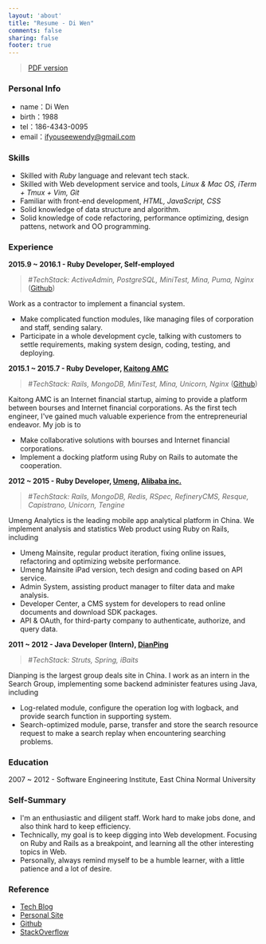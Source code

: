 ```yaml
---
layout: 'about'
title: "Resume - Di Wen"
comments: false
sharing: false
footer: true
---
```


> [PDF version](/resume/download/Resume-DiWen.pdf)


### Personal Info

+ name：Di Wen
+ birth：1988
+ tel：186-4343-0095
+ email：ifyouseewendy@gmail.com

### Skills

+ Skilled with *Ruby* language and relevant tech stack.
+ Skilled with Web development service and tools, *Linux & Mac OS, iTerm + Tmux + Vim, Git*
+ Familiar with front-end development, *HTML, JavaScript, CSS*
+ Solid knowledge of data structure and algorithm.
+ Solid knowledge of code refactoring, performance optimizing, design pattens, network and OO programming.

### Experience

**2015.9 ~ 2016.1 - Ruby Developer, Self-employed**

> *#TechStack: ActiveAdmin, PostgreSQL, MiniTest, Mina, Puma, Nginx* ([Github](https://github.com/ifyouseewendy/duoduo))

Work as a contractor to implement a financial system.

+ Make complicated function modules, like managing files of corporation and staff, sending salary.
+ Participate in a whole development cycle, talking with customers to settle requirements, making system design, coding, testing, and deploying. 


**2015.1 ~ 2015.7 - Ruby Developer, [Kaitong AMC](https://www.ktjr.com/index)**

> *#TechStack: Rails, MongoDB, MiniTest, Mina, Unicorn, Nginx* ([Github](https://github.com/ifyouseewendy/baton-web))

Kaitong AMC is an Internet financial startup, aiming to provide a platform between bourses and Internet financial corporations. As the first tech engineer, I've gained much valuable experience from the entrepreneurial endeavor. My job is to

+ Make collaborative solutions with bourses and Internet financial corporations.  
+ Implement a docking platform using Ruby on Rails to automate the cooperation.

**2012 ~ 2015 - Ruby Developer, [Umeng](www.umeng.com), [Alibaba inc.](https://www.crunchbase.com/organization/alibaba)**

> *#TechStack: Rails, MongoDB, Redis, RSpec, RefineryCMS, Resque, Capistrano, Unicorn, Tengine*

Umeng Analytics is the leading mobile app analytical platform in China. We implement analysis and statistics Web product using Ruby on Rails, including

+ Umeng Mainsite, regular product iteration, fixing online issues, refactoring and optimizing website performance.
+ Umeng Mainsite iPad version, tech design and coding based on API service.
+ Admin System, assisting product manager to filter data and make analysis.
+ Developer Center, a CMS system for developers to read online documents and download SDK packages.
+ API & OAuth, for third-party company to authenticate, authorize, and query data.

**2011 ~ 2012 - Java Developer (Intern), [DianPing](www.dianping.com)**

> *#TechStack: Struts, Spring, iBaits*

Dianping is the largest group deals site in China. I work as an intern in the Search Group, implementing some backend administer features using Java, including 

+ Log-related module, configure the operation log with logback, and provide search function in supporting system.
+ Search-optimized module, parse, transfer and store the search resource request to make a search replay when encountering searching problems.

### Education

2007 ~ 2012 - Software Engineering Institute, East China Normal University


### Self-Summary

+ I'm an enthusiastic and diligent staff. Work hard to make jobs done, and also think hard to keep efficiency.
+ Technically, my goal is to keep digging into Web development. Focusing on Ruby and Rails as a breakpoint, and learning all the other interesting topics in Web.
+ Personally, always remind myself to be a humble learner, with a little patience and a lot of desire.

### Reference

- [Tech Blog](http://blog.ifyouseewendy.com/)
- [Personal Site](http://ifyouseewendy.com)
- [Github](https://github.com/ifyouseewendy)
- [StackOverflow](http://stackoverflow.com/users/1331774/ifyouseewendy)


